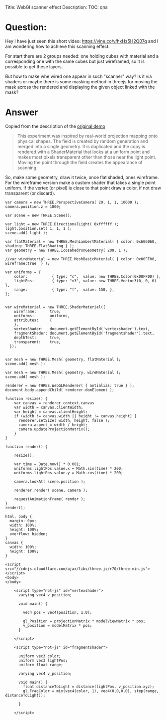 Title: WebGl scanner effect
Description:
TOC: qna

# Question:

Hey I have just seen this short video: https://vine.co/v/hxHz5H2Q07q  and I am wondering how to achieve this scanning effect.

For start there are 2 groups needed: one holding cubes with material and a corresponding one with the same cubes but just wireframed, so it is possible to get these layers.

But how to make whe wired one appear in such "scanner" way? Is it via shaders or maybe there is some masking method in threejs for moving the mask across the rendered and displaying the given object linked with the mask?



# Answer

Copied from the description of the [original demo](http://activetheory.net/lab/scanning)

> This experiment was inspired by real-world projection mapping onto physical shapes. The field is created by random generation and merged into a single geometry. It is duplicated and the copy is rendered with a ShaderMaterial that looks at a uniform point and makes most pixels transparent other than those near the light point. Moving the point through the field creates the appearance of scanning.

So, make some geometry, draw it twice, once flat shaded, ones wireframe. For the wireframe version make a custom shader that takes a single point uniform. If the vertex (or pixel) is close to that point draw a color, if not draw transparent (or discard).

<!-- begin snippet: js hide: false -->

<!-- language: lang-js -->

    var camera = new THREE.PerspectiveCamera( 20, 1, 1, 10000 );
    camera.position.z = 1800;

    var scene = new THREE.Scene();

    var light = new THREE.DirectionalLight( 0xffffff );
    light.position.set( 1, 1, 1 );
    scene.add( light );

    var flatMaterial = new THREE.MeshLambertMaterial( { color: 0x606060, shading: THREE.FlatShading } );
    var geometry = new THREE.IcosahedronGeometry( 200, 1 );

    //var wireMaterial = new THREE.MeshBasicMaterial( { color: 0x00FF00, wireframe:true  } );

    var uniforms = {
        color:           { type: "c",  value: new THREE.Color(0x00FF00) },
        lightPos:        { type: "v3", value: new THREE.Vector3(0, 0, 0) },
        range:           { type: "f",  value: 150, },
    };


    var wireMaterial = new THREE.ShaderMaterial({
        wireframe:      true,
        uniforms:       uniforms,
        attributes:     {
        },
        vertexShader:   document.getElementById('vertexshader').text,
        fragmentShader: document.getElementById('fragmentshader').text,
        depthTest:      true,
        transparent:    true,
      });


    var mesh = new THREE.Mesh( geometry, flatMaterial );
    scene.add( mesh );

    var mesh = new THREE.Mesh( geometry, wireMaterial );
    scene.add( mesh );

    renderer = new THREE.WebGLRenderer( { antialias: true } );
    document.body.appendChild( renderer.domElement );

    function resize() {
        var canvas = renderer.context.canvas
        var width = canvas.clientWidth;
        var height = canvas.clientHeight;
        if (width != canvas.width || height != canvas.height) {
          renderer.setSize( width, height, false );
          camera.aspect = width / height;
          camera.updateProjectionMatrix();
        }
    }

    function render() {
      
        resize();
      
        var time = Date.now() * 0.001;
        uniforms.lightPos.value.x = Math.sin(time) * 200;
        uniforms.lightPos.value.y = Math.cos(time) * 200;
      
        camera.lookAt( scene.position );

        renderer.render( scene, camera );

        requestAnimationFrame( render );
    }
    render();


<!-- language: lang-css -->

    html, body {
      margin: 0px;
      width: 100%;
      height: 100%;
      overflow: hidden;
    }
    canvas {
      width: 100%;
      height: 100%;
    }

<!-- language: lang-html -->

    <script src="//cdnjs.cloudflare.com/ajax/libs/three.js/r70/three.min.js"></script>
    <body>
    </body>

        <script type="not-js" id="vertexshader">
          varying vec4 v_position;

          void main() {

            vec4 pos = vec4(position, 1.0);

            gl_Position = projectionMatrix * modelViewMatrix * pos;
            v_position = modelMatrix * pos;
          }

        </script>

        <script type="not-js" id="fragmentshader">

          uniform vec3 color;
          uniform vec3 lightPos;
          uniform float range;

          varying vec4 v_position;

          void main() {
            float distanceToLight = distance(lightPos, v_position.xyz);
            gl_FragColor = mix(vec4(color, 1), vec4(0,0,0,0), step(range, distanceToLight));

          }

        </script>


<!-- end snippet -->


